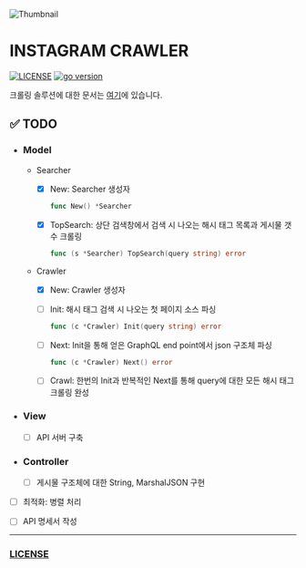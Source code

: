 ![Thumbnail](https://lh5.googleusercontent.com/proxy/r5D7LX7gbvXfuJU1SFAfCM1SerPt0KcBvR_R0qpXO_fsa39nwCKhyGE0UQbFP99XpSMRuPWrckLRnkoU747FW6EHY1_Gqf1xzhXYhJnIqIHizuhbBX3fh0sgdxbpIwJrDtC9g-uELzM-xYNfiw=s0-d)



# INSTAGRAM CRAWLER

[![LICENSE](https://img.shields.io/badge/license-Apache%202-blue)](https://github.com/joshua-dev/instacrawler/blob/master/LICENSE)
[![go version](https://img.shields.io/badge/go-1.14-00ADD8)](https://go.dev)



크롤링 솔루션에 대한 문서는 [여기](https://github.com/joshua-dev/instacrawler/blob/master/src/crawler/README.md)에 있습니다.



## :white_check_mark: TODO

* ### Model

  * Searcher

    - [x] New: Searcher 생성자
      ```go
      func New() *Searcher
      ```
  
    - [x] TopSearch: 상단 검색창에서 검색 시 나오는 해시 태그 목록과 게시물 갯수 크롤링
      ```go
      func (s *Searcher) TopSearch(query string) error
      ```

  * Crawler

    - [x] New: Crawler 생성자

    - [ ] Init: 해시 태그 검색 시 나오는 첫 페이지 소스 파싱
      ```go
      func (c *Crawler) Init(query string) error
      ```

    - [ ] Next: Init을 통해 얻은 GraphQL end point에서 json 구조체 파싱
      ```go
      func (c *Crawler) Next() error
      ```
    
    - [ ] Crawl: 한번의 Init과 반복적인 Next를 통해 query에 대한 모든 해시 태그 크롤링 완성

* ### View
  
  - [ ] API 서버 구축

* ### Controller
  
  - [ ] 게시물 구조체에 대한 String, MarshalJSON 구현


- [ ] 최적화: 병렬 처리

- [ ] API 명세서 작성

---

### [LICENSE](https://github.com/joshua-dev/instacrawler/blob/master/LICENSE)
